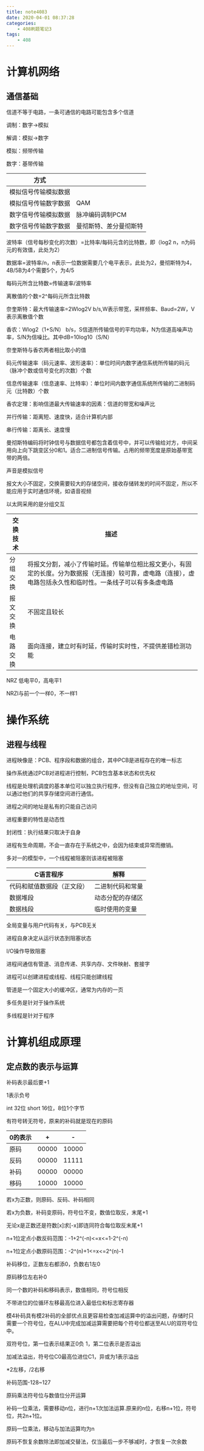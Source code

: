 ```yaml
---
title: note4083
date: 2020-04-01 08:37:28
categories: 
    - 408刷题笔记3
tags: 
    - 408
---
```


# 计算机网络

## 通信基础

信道不等于电路，一条可通信的电路可能包含多个信道

调制：数字->模拟

解调：模拟->数字

模拟：频带传输

数字：基带传输

| 方式                 |                        |
| -------------------- | ---------------------- |
| 模拟信号传输模拟数据 |                        |
| 模拟信号传输数字数据 | QAM                    |
| 数字信号传输模拟数据 | 脉冲编码调制PCM        |
| 数字信号传输数字数据 | 曼彻斯特、差分曼彻斯特 |

波特率（信号每秒变化的次数）=比特率/每码元含的比特数，即（log2 n，n为码元的有效值，此处为2）

数据率=波特率/n，n表示一位数据需要几个电平表示，此处为2，曼彻斯特为4，4B/5B为4个需要5个，为4/5

每码元所含比特数=传输速率/波特率

离散值的个数=2^每码元所含比特数

奈奎斯特：最大传输速率=2Wlog2V b/s,W表示带宽，采样频率、Baud=2W，V表示离散值个数

香农：Wlog2（1+S/N） b/s，S信道所传输信号的平均功率，N为信道高噪声功率，S/N为信噪比。其中dB=10log10（S/N）

奈奎斯特与香农两者相比取小的值

码元传输速率（码元速率、波形速率）：单位时间内数字通信系统所传输的码元（脉冲个数或信号变化的次数）个数

信息传输速率（信息速率、比特率）：单位时间内数字通信系统所传输的二进制码元（比特数）个数

香农定理：影响信道最大传输速率的因素：信道的带宽和噪声比

并行传输：距离短、速度快，适合计算机内部

串行传输：距离长、速度慢

曼彻斯特编码将时钟信号与数据信号都包含着信号中，并可以传输给对方，中间采用向上向下跳变区分0和1。适合二进制信号传输。占用的频带宽度是原始基带宽带的两倍。

声音是模拟信号

报文大小不固定，交换需要较大的存储空间，接收存储转发的时间不固定，所以不能应用于实时通信环境，如语音视频

以太网采用的是分组交互

| 交换技术 | 描述                                                         |
| -------- | ------------------------------------------------------------ |
| 分组交换 | 将报文分割，减小了传输时延。传输单位相比报文更小，有固定的长度。分为数据报（无连接）较可靠，虚电路（连接），虚电路包括永久性和临时性。一条线子可以有多条虚电路 |
| 报文交换 | 不固定且较长                                                 |
| 电路交换 | 面向连接，建立时有时延，传输时实时性，不提供差错检测功能     |

NRZ 低电平0，高电平1

NRZI与前一个一样0，不一样1

# 操作系统

## 进程与线程

进程映像是：PCB、程序段和数据的组合，其中PCB是进程存在的唯一标志

操作系统通过PCB对进程进行控制，PCB包含基本状态和优先权

线程是处理机调度的基本单位可以独立执行程序，但没有自己独立的地址空间，可以通过他们的共享存储空间进行通信。

进程之间的地址是私有的只能自己访问

进程重要的特性是动态性

封闭性：执行结果只取决于自身

进程有生命周期，不会一直存在于系统之中，会因为结束或异常而撤销。

多对一的模型中，一个线程被阻塞则该进程被阻塞

| C语言程序                  | 解释             |
| -------------------------- | ---------------- |
| 代码和赋值数据段（正文段） | 二进制代码和常量 |
| 数据堆段                   | 动态分配的存储区 |
| 数据栈段                   | 临时使用的变量   |

全局变量与用户代码有关，与PCB无关

进程自身决定从运行状态到阻塞状态

I/O操作导致阻塞

进程间通信有管道、消息传递、共享内存、文件映射、套接字

进程可以创建进程或线程、线程只能创建线程

管道是一个固定大小的缓冲区，通常为内存的一页

多任务是针对于操作系统

多线程是针对于程序

# 计算机组成原理

## 定点数的表示与运算

补码表示最后要+1

1表示负号

int 32位 short 16位，8位1个字节

有符号转无符号，原来的补码就是现在的原码

| 0的表示 | +     | -     |
| ------- | ----- | ----- |
| 原码    | 00000 | 10000 |
| 反码    | 00000 | 11111 |
| 补码    | 00000 | 00000 |
| 移码    | 10000 | 10000 |

若x为正数，则原码、反码、补码相同

若x为负数，补码变原码，符号位不变，数值位取反，末尾+1

无论x是正数还是符数[x]求[-x]即连同符合每位取反末尾+1

n+1位定点小数反码范围：-1+2^(-n)<=x<=1-2^(-n)

n+1位定点小数原码范围：-2^(n)+1<=x<=2^(n)-1

补码移位，正数左右都添0，负数右1左0

原码移位左右补0

同一个数的补码和移码表示，数值相同，符号位相反

不带进位的位循环左移最高位进入最低位和标志寄存器

模4补码具有模2补码的全部优点且更容易检查加减运算中的溢出问题，存储时只需要一个符号位，在ALU中完成加减运算需要把每个符号位都送至ALU的双符号位中。

双符号位，第一位表示结果正0负 1，第二位表示是否溢出

加减法溢出，符号位C0最高位进位C1，异或为1表示溢出

*2左移，/2右移

补码范围-128~127

原码乘法符号位与数值位分开运算

补码一位乘法，需要移动n位，进行n+1次加法运算.原来的n位，右移n+1位，符号位，共2n+1位。

原码一位乘法，移动与加法运算均为n

原码不恢复余数除法即加减交替法，仅当最后一步不够减时，才恢复一次余数